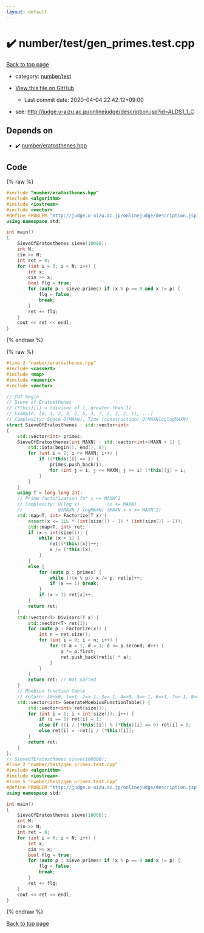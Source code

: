 ```yaml
---
layout: default
---
```


<!-- mathjax config similar to math.stackexchange -->
<script type="text/javascript" async
  src="https://cdnjs.cloudflare.com/ajax/libs/mathjax/2.7.5/MathJax.js?config=TeX-MML-AM_CHTML">
</script>
<script type="text/x-mathjax-config">
  MathJax.Hub.Config({
    TeX: { equationNumbers: { autoNumber: "AMS" }},
    tex2jax: {
      inlineMath: [ ['$','$'] ],
      processEscapes: true
    },
    "HTML-CSS": { matchFontHeight: false },
    displayAlign: "left",
    displayIndent: "2em"
  });
</script>

<script type="text/javascript" src="https://cdnjs.cloudflare.com/ajax/libs/jquery/3.4.1/jquery.min.js"></script>
<script src="https://cdn.jsdelivr.net/npm/jquery-balloon-js@1.1.2/jquery.balloon.min.js" integrity="sha256-ZEYs9VrgAeNuPvs15E39OsyOJaIkXEEt10fzxJ20+2I=" crossorigin="anonymous"></script>
<script type="text/javascript" src="../../../assets/js/copy-button.js"></script>
<link rel="stylesheet" href="../../../assets/css/copy-button.css" />


# :heavy_check_mark: number/test/gen_primes.test.cpp

<a href="../../../index.html">Back to top page</a>

* category: <a href="../../../index.html#f11c31ed854a10cb04d51564b38e6849">number/test</a>
* <a href="{{ site.github.repository_url }}/blob/master/number/test/gen_primes.test.cpp">View this file on GitHub</a>
    - Last commit date: 2020-04-04 22:42:12+09:00


* see: <a href="http://judge.u-aizu.ac.jp/onlinejudge/description.jsp?id=ALDS1_1_C">http://judge.u-aizu.ac.jp/onlinejudge/description.jsp?id=ALDS1_1_C</a>


## Depends on

* :heavy_check_mark: <a href="../../../library/number/eratosthenes.hpp.html">number/eratosthenes.hpp</a>


## Code

<a id="unbundled"></a>
{% raw %}
```cpp
#include "number/eratosthenes.hpp"
#include <algorithm>
#include <iostream>
#include <vector>
#define PROBLEM "http://judge.u-aizu.ac.jp/onlinejudge/description.jsp?id=ALDS1_1_C"
using namespace std;

int main()
{
    SieveOfEratosthenes sieve(10000);
    int N;
    cin >> N;
    int ret = 0;
    for (int i = 0; i < N; i++) {
        int x;
        cin >> x;
        bool flg = true;
        for (auto p : sieve.primes) if (x % p == 0 and x != p) {
            flg = false;
            break;
        }
        ret += flg;
    }
    cout << ret << endl;
}

```
{% endraw %}

<a id="bundled"></a>
{% raw %}
```cpp
#line 2 "number/eratosthenes.hpp"
#include <cassert>
#include <map>
#include <numeric>
#include <vector>

// CUT begin
// Sieve of Eratosthenes
// (*this)[i] = (divisor of i, greater than 1)
// Example: [0, 1, 2, 3, 2, 5, 3, 7, 2, 3, 2, 11, ...]
// Complexity: Space O(MAXN), Time (construction) O(MAXNloglogMAXN)
struct SieveOfEratosthenes : std::vector<int>
{
    std::vector<int> primes;
    SieveOfEratosthenes(int MAXN) : std::vector<int>(MAXN + 1) {
        std::iota(begin(), end(), 0);
        for (int i = 2; i <= MAXN; i++) {
            if ((*this)[i] == i) {
                primes.push_back(i);
                for (int j = i; j <= MAXN; j += i) (*this)[j] = i;
            }
        }
    }
    using T = long long int;
    // Prime factorization for x <= MAXN^2
    // Complexity: O(log x)          (x <= MAXN)
    //             O(MAXN / logMAXN) (MAXN < x <= MAXN^2)
    std::map<T, int> Factorize(T x) {
        assert(x <= 1LL * (int(size()) - 1) * (int(size()) - 1));
        std::map<T, int> ret;
        if (x < int(size())) {
            while (x > 1) {
                ret[(*this)[x]]++;
                x /= (*this)[x];
            }
        }
        else {
            for (auto p : primes) {
                while (!(x % p)) x /= p, ret[p]++;
                if (x == 1) break;
            }
            if (x > 1) ret[x]++;
        }
        return ret;
    }
    std::vector<T> Divisors(T x) {
        std::vector<T> ret{1};
        for (auto p : Factorize(x)) {
            int n = ret.size();
            for (int i = 0; i < n; i++) {
                for (T a = 1, d = 1; d <= p.second; d++) {
                    a *= p.first;
                    ret.push_back(ret[i] * a);
                }
            }
        }
        return ret; // Not sorted
    }
    // Moebius function Table
    // return: [0=>0, 1=>1, 2=>-1, 3=>-1, 4=>0, 5=>-1, 6=>1, 7=>-1, 8=>0, ...]
    std::vector<int> GenerateMoebiusFunctionTable() {
        std::vector<int> ret(size());
        for (int i = 1; i < int(size()); i++) {
            if (i == 1) ret[i] = 1;
            else if ((i / (*this)[i]) % (*this)[i] == 0) ret[i] = 0;
            else ret[i] = -ret[i / (*this)[i]];
        }
        return ret;
    }
};
// SieveOfEratosthenes sieve(100000);
#line 2 "number/test/gen_primes.test.cpp"
#include <algorithm>
#include <iostream>
#line 5 "number/test/gen_primes.test.cpp"
#define PROBLEM "http://judge.u-aizu.ac.jp/onlinejudge/description.jsp?id=ALDS1_1_C"
using namespace std;

int main()
{
    SieveOfEratosthenes sieve(10000);
    int N;
    cin >> N;
    int ret = 0;
    for (int i = 0; i < N; i++) {
        int x;
        cin >> x;
        bool flg = true;
        for (auto p : sieve.primes) if (x % p == 0 and x != p) {
            flg = false;
            break;
        }
        ret += flg;
    }
    cout << ret << endl;
}

```
{% endraw %}

<a href="../../../index.html">Back to top page</a>

